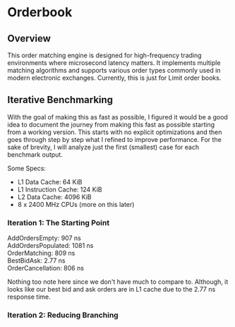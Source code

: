 # Orderbook

## Overview

This order matching engine is designed for high-frequency trading environments where microsecond latency matters. It implements multiple matching algorithms and supports various order types commonly used in modern electronic exchanges. Currently, this is just for Limit order books.

## Iterative Benchmarking

With the goal of making this as fast as possible, I figured it would be a good idea to document the journey from making this fast as possible starting from a working version. This starts with no explicit optimizations and then goes through step by step what I refined to improve performance. For the sake of brevity, I will analyze just the first (smallest) case for each benchmark output.

Some Specs:

- L1 Data Cache: 64 KiB
- L1 Instruction Cache: 124 KiB
- L2 Data Cache: 4096 KiB
- 8 x 2400 MHz CPUs (more on this later)

### Iteration 1: The Starting Point

AddOrdersEmpty: 907 ns  
AddOrdersPopulated: 1081 ns  
OrderMatching: 809 ns  
BestBidAsk: 2.77 ns  
OrderCancellation: 806 ns

Nothing too note here since we don't have much to compare to. Although, it looks like our best bid and ask orders are in L1 cache due to the 2.77 ns response time.

### Iteration 2: Reducing Branching
